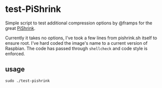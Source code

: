 # test-PiShrink

Simple script to test additional compression options by @framps for the great [PiShrink](https://github.com/Drewsif/PiShrink).

Currently it takes no options, I've took a few lines from pishrink.sh itself to ensure root. I've hard coded the image's name to a current version of Raspbian. The code has passed through `shellcheck` and code style is enforced.

## usage

`sudo ./test-pishrink`
